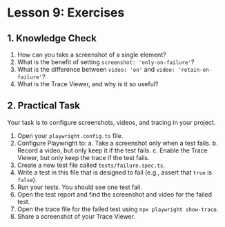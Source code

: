 # Lesson 9: Exercises

## 1. Knowledge Check

1.  How can you take a screenshot of a single element?
2.  What is the benefit of setting `screenshot: 'only-on-failure'`?
3.  What is the difference between `video: 'on'` and `video: 'retain-on-failure'`?
4.  What is the Trace Viewer, and why is it so useful?

## 2. Practical Task

Your task is to configure screenshots, videos, and tracing in your project.

1.  Open your `playwright.config.ts` file.
2.  Configure Playwright to:
    a.  Take a screenshot only when a test fails.
    b.  Record a video, but only keep it if the test fails.
    c.  Enable the Trace Viewer, but only keep the trace if the test fails.
3.  Create a new test file called `tests/failure.spec.ts`.
4.  Write a test in this file that is designed to fail (e.g., assert that `true` is `false`).
5.  Run your tests. You should see one test fail.
6.  Open the test report and find the screenshot and video for the failed test.
7.  Open the trace file for the failed test using `npx playwright show-trace`.
8.  Share a screenshot of your Trace Viewer.